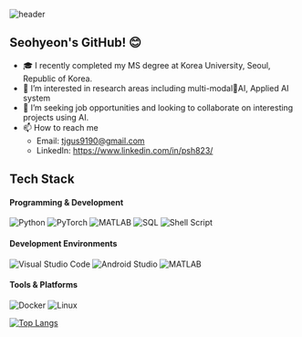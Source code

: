 ![header](https://capsule-render.vercel.app/api?type=waving&color=auto&height=300&section=header&text=Hello%20I'm%20Seo-hyeon%20Park!🙋‍♀️&fontSize=30%&animation=twinkling)

## Seohyeon's GitHub! :blush:
- 🎓 I recently completed my MS degree at Korea University, Seoul, Republic of Korea.
- 🌱 I’m interested in research areas including multi-modalAI, Applied AI system
- 👀 I’m seeking job opportunities and looking to collaborate on interesting projects using AI.
- 📫 How to reach me
  - Email: [tjgus9190@gmail.com](mailto:tjgus9190@gmail.com)
  - LinkedIn: https://www.linkedin.com/in/psh823/



## Tech Stack
#### Programming & Development
![Python](https://img.shields.io/badge/Python-3776AB?logo=python&logoColor=white)
![PyTorch](https://img.shields.io/badge/PyTorch-EE4C2C?logo=pytorch&logoColor=white)
![MATLAB](https://img.shields.io/badge/MATLAB-0076A8?logo=mathworks&logoColor=white)
![SQL](https://img.shields.io/badge/SQL-336791?logo=postgresql&logoColor=white)
![Shell Script](https://img.shields.io/badge/Shell_Script-4EAA25?logo=gnu-bash&logoColor=white)

#### Development Environments
![Visual Studio Code](https://img.shields.io/badge/Visual_Studio_Code-007ACC?logo=visual-studio-code&logoColor=white)
![Android Studio](https://img.shields.io/badge/Android_Studio-3DDC84?logo=android-studio&logoColor=white)
![MATLAB](https://img.shields.io/badge/MATLAB-0076A8?logo=mathworks&logoColor=white)

#### Tools & Platforms
![Docker](https://img.shields.io/badge/Docker-2496ED?logo=docker&logoColor=white)
![Linux](https://img.shields.io/badge/Linux-FCC624?logo=linux&logoColor=black)

[![Top Langs](https://github-readme-stats.vercel.app/api/top-langs/?username=seohyeoning)](https://github.com/anuraghazra/github-readme-stats)




<!--

-->
